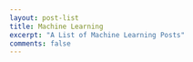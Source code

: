 ```yaml
---
layout: post-list
title: Machine Learning
excerpt: "A List of Machine Learning Posts"
comments: false
---
```

